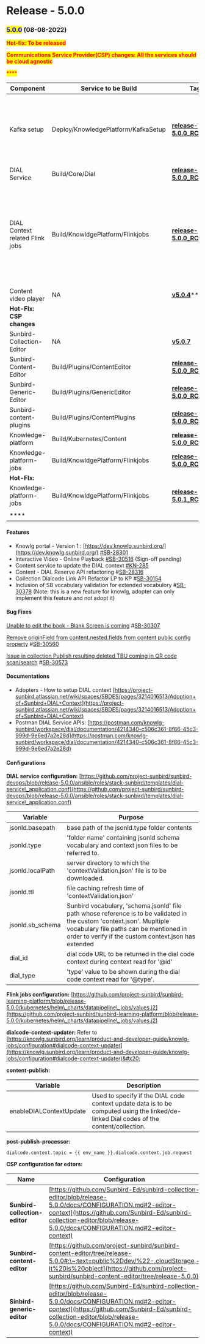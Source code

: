 # Release - 5.0.0

### <mark style="color:blue;">5.0.0</mark> (08-08-2022)



<mark style="color:red;">**Hot-fix: To be released**</mark>

<mark style="color:red;">**Communications Service Provider(CSP) changes: All the services should be cloud agnostic**</mark>

<mark style="color:red;">****</mark>

| Component                       | Service to be Build                 | Tag                                                                                                                    | Comment                                                                                                                                                 |
| ------------------------------- | ----------------------------------- | ---------------------------------------------------------------------------------------------------------------------- | ------------------------------------------------------------------------------------------------------------------------------------------------------- |
| Kafka setup                     | Deploy/KnowledgePlatform/KafkaSetup | ****[**release-5.0.0\_RC1**](https://github.com/project-sunbird/sunbird-learning-platform/tree/release-5.0.0\_RC1)**** | Deploy this to add newly added topic for **dialcode-context-updater** job.                                                                              |
| DIAL Service                    | Build/Core/Dial                     | [**release-5.0.0\_RC1**](https://github.com/project-sunbird/sunbird-dial-service/releases/tag/release-5.0.0\_RC1)      |                                                                                                                                                         |
| DIAL Context related Flink jobs | Build/KnowldgePlatform/Flinkjobs    | [**release-5.0.0\_RC1**](https://github.com/project-sunbird/knowledge-platform-jobs/releases/tag/release-5.0.0\_RC1)   | <p>Deploy the <strong>content-publish,</strong></p><p><strong>post-publish-processor,</strong></p><p><strong>dialcode-context-updater</strong> job.</p> |
| Content video player            | NA                                  | [**v5.0.4**](https://www.npmjs.com/package/@project-sunbird/sunbird-video-player-v9/v/5.0.4)****                       |                                                                                                                                                         |
| **Hot-FIx: CSP changes**        |                                     |                                                                                                                        |                                                                                                                                                         |
| Sunbird-Collection-Editor       | NA                                  | ****[**v5.0.7**](https://www.npmjs.com/package/@project-sunbird/sunbird-collection-editor-v9/v/5.0.7)****              |                                                                                                                                                         |
| Sunbird-Content-Editor          | Build/Plugins/ContentEditor         | [**release-5.0.0\_RC3** ](https://github.com/project-sunbird/sunbird-content-editor/releases/tag/release-5.0.0\_RC3)   |                                                                                                                                                         |
| Sunbird-Generic-Editor          | Build/Plugins/GenericEditor         | [**release-5.0.0\_RC3** ](https://github.com/project-sunbird/sunbird-generic-editor/releases/tag/release-5.0.0\_RC3)   |                                                                                                                                                         |
| Sunbird-content-plugins         | Build/Plugins/ContentPlugins        | [**release-5.0.0\_RC1**](https://github.com/project-sunbird/sunbird-content-plugins/releases/tag/release-5.0.0\_RC1)   |                                                                                                                                                         |
| Knowledge-platform              | Build/Kubernetes/Content            | [**release-5.0.0\_RC1**](https://github.com/project-sunbird/knowledge-platform/releases/tag/release-5.0.0\_RC1)****    |                                                                                                                                                         |
| Knowledge-platform-jobs         | Build/KnowldgePlatform/Flinkjobs    | [**release-5.0.0\_RC**](https://github.com/project-sunbird/knowledge-platform-jobs/tree/release-5.0.0\_RC2)**2**       |                                                                                                                                                         |
| **Hot-FIx:**                    |                                     |                                                                                                                        |                                                                                                                                                         |
| Knowledge-platform-jobs         | Build/KnowldgePlatform/Flinkjobs    | ****[**release-5.0.1\_RC1**](https://github.com/project-sunbird/knowledge-platform-jobs/tree/release-5.0.1\_RC1)****   | [SB-30566](https://project-sunbird.atlassian.net/browse/SB-30566) patch reversal                                                                        |
|                                 |                                     |                                                                                                                        |                                                                                                                                                         |
| ****                            |                                     |                                                                                                                        |                                                                                                                                                         |

#### **Features**

* Knowlg portal - Version 1 : [https://dev.knowlg.sunbird.org/](https://dev.knowlg.sunbird.org/) [#SB-28301](https://project-sunbird.atlassian.net/browse/SB-28301)
* Interactive Video - Online Playback [#SB-30516](https://project-sunbird.atlassian.net/browse/SB-30516) (Sign-off pending)
* Content service to update the DIAL context [#](https://project-sunbird.atlassian.net/browse/SB-30118)[KN-285](https://project-sunbird.atlassian.net/browse/KN-285)
* Content - DIAL Reserve API refactoring #[SB-28316](https://project-sunbird.atlassian.net/browse/SB-28316)
* Collection Dialcode Link API Refactor LP to KP #[SB-30154](https://project-sunbird.atlassian.net/browse/SB-30154)
* Inclusion of SB vocabulary validation for extended vocabulory #[SB-30378](https://project-sunbird.atlassian.net/browse/SB-30378) (Note: this is a new feature for knowlg, adopter can only implement this feature and not adopt it)

#### **Bug Fixes**

[Unable to edit the book - Blank Screen is coming](https://project-sunbird.atlassian.net/browse/SB-30307) #[SB-30307](https://project-sunbird.atlassian.net/browse/SB-30307)

[Remove originField from content.nested.fields from content public config property](https://project-sunbird.atlassian.net/browse/SB-30560) #[SB-30560](https://project-sunbird.atlassian.net/browse/SB-30560)

[Issue in collection Publish resulting deleted TBU coming in QR code scan/search](https://project-sunbird.atlassian.net/browse/SB-30573) #[SB-30573](https://project-sunbird.atlassian.net/browse/SB-30573)

#### Documentations

* Adopters - How to setup DIAL context [https://project-sunbird.atlassian.net/wiki/spaces/SBDES/pages/3214016513/Adoption+of+Sunbird+DIAL+Context](https://project-sunbird.atlassian.net/wiki/spaces/SBDES/pages/3214016513/Adoption+of+Sunbird+DIAL+Context)
* Postman DIAL Service APIs: [https://postman.com/knowlg-sunbird/workspace/dial/documentation/4214340-c506c361-8f86-45c3-999d-9e6ed7a2e28d](https://postman.com/knowlg-sunbird/workspace/dial/documentation/4214340-c506c361-8f86-45c3-999d-9e6ed7a2e28d)

#### Configurations

**DIAL service configuration:** [https://github.com/project-sunbird/sunbird-devops/blob/release-5.0.0/ansible/roles/stack-sunbird/templates/dial-service\_application.conf](https://github.com/project-sunbird/sunbird-devops/blob/release-5.0.0/ansible/roles/stack-sunbird/templates/dial-service\_application.conf)

| Variable          | Purpose                                                                                                                                                                                                                      |
| ----------------- | ---------------------------------------------------------------------------------------------------------------------------------------------------------------------------------------------------------------------------- |
| jsonld.basepath   | base path of the jsonld.type folder contents                                                                                                                                                                                 |
| jsonld.type       | 'folder name' containing jsonld schema vocabulary and context json files to be referred to.                                                                                                                                  |
| jsonld.localPath  | server directory to which the 'contextValidation.json' file is to be downloaded.                                                                                                                                             |
| jsonld.ttl        | file caching refresh time of 'contextValidation.json'                                                                                                                                                                        |
| jsonld.sb\_schema | Sunbird vocabulary, 'schema.jsonld' file path whose reference is to be validated in the custom 'context.json'. Mupltiple vocabulary file paths can be mentioned in order to verify if the custom context.json has extended   |
| dial\_id          | dial code URL to be returned in the dial code context during context read for '@id'                                                                                                                                          |
| dial\_type        | 'type' value to be shown during the dial code context read for '@type'.                                                                                                                                                      |

**Flink jobs configuration:** [https://github.com/project-sunbird/sunbird-learning-platform/blob/release-5.0.0/kubernetes/helm\_charts/datapipeline\_jobs/values.j2](https://github.com/project-sunbird/sunbird-learning-platform/blob/release-5.0.0/kubernetes/helm\_charts/datapipeline\_jobs/values.j2)

**dialcode-context-updater:** Refer to [https://knowlg.sunbird.org/learn/product-and-developer-guide/knowlg-jobs/configuration#dialcode-context-updater](https://knowlg.sunbird.org/learn/product-and-developer-guide/knowlg-jobs/configuration#dialcode-context-updater)&#x20;

**content-publish:**&#x20;

| Variable                | Description                                                                                                                             |
| ----------------------- | --------------------------------------------------------------------------------------------------------------------------------------- |
| enableDIALContextUpdate | Used to specify if the DIAL code context update data is to be computed using the linked/de-linked Dial codes of the content/collection. |

**post-publish-processor:**

```
dialcode.context.topic = {{ env_name }}.dialcode.context.job.request
```

**CSP configuration for edtors:**

| Name                          | Configuration                                                                                                                                                                                                                          |
| ----------------------------- | -------------------------------------------------------------------------------------------------------------------------------------------------------------------------------------------------------------------------------------- |
| **Sunbird-collection-editor** | [https://github.com/Sunbird-Ed/sunbird-collection-editor/blob/release-5.0.0/docs/CONFIGURATION.md#2-editor-context](https://github.com/Sunbird-Ed/sunbird-collection-editor/blob/release-5.0.0/docs/CONFIGURATION.md#2-editor-context) |
| **Sunbird-content-editor**    | [https://github.com/project-sunbird/sunbird-content-editor/tree/release-5.0.0#:\~:text=public%2Ddev/%22-,cloudStorage,-It%20is%20object](https://github.com/project-sunbird/sunbird-content-editor/tree/release-5.0.0)                 |
| **Sinbird-generic-editor**    | [https://github.com/Sunbird-Ed/sunbird-collection-editor/blob/release-5.0.0/docs/CONFIGURATION.md#2-editor-context](https://github.com/Sunbird-Ed/sunbird-collection-editor/blob/release-5.0.0/docs/CONFIGURATION.md#2-editor-context) |
